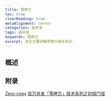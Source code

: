 ```yaml
---
title: 零拷贝
toc: true
clearReading: true
metaAlignment: center
categories: 高并发
tags: 高并发
keywords: 零拷贝
excerpt: 本文主要讲解零拷贝相关知识
---
```

## 概述

## 附录

[Zero-copy](https://en.wikipedia.org/wiki/Zero-copy)
[百万并发「零拷贝」技术系列之初探门径](https://cloud.tencent.com/developer/article/1674213?from=article.detail.1739264)